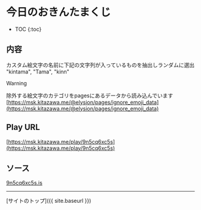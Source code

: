 # 今日のおきんたまくじ

* TOC
{:toc}

## 内容
カスタム絵文字の名前に下記の文字列が入っているものを抽出しランダムに選出  
"kintama", "Tama", "kinn"

> [!WARNING]
> 除外する絵文字のカテゴリをpagesにあるデータから読み込んでいます
> [https://msk.kitazawa.me/@elysion/pages/ignore_emoji_data](https://msk.kitazawa.me/@elysion/pages/ignore_emoji_data)


## Play URL

[https://msk.kitazawa.me/play/9n5cq6xc5s](https://msk.kitazawa.me/play/9n5cq6xc5s)

## ソース

[9n5cq6xc5s.is](https://github.com/elysion-pre/MisskeyPlay/blob/main/src/kitazawa/9n5cq6xc5s.is)

----

[サイトのトップ]({{ site.baseurl }})
